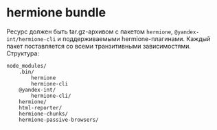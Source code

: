 # hermione bundle

Ресурс должен быть tar.gz-архивом с пакетом `hermione`, `@yandex-int/hermione-cli` и поддерживаемыми hermione-плагинами. Каждый пакет поставляется со всеми транзитивными зависимостями. Структура:

```
node_modules/
    .bin/
        hermione
        hermione-cli
    @yandex-int/
        hermione-cli/
    hermione/
    html-reporter/
    hermione-chunks/
    hermione-passive-browsers/
```
